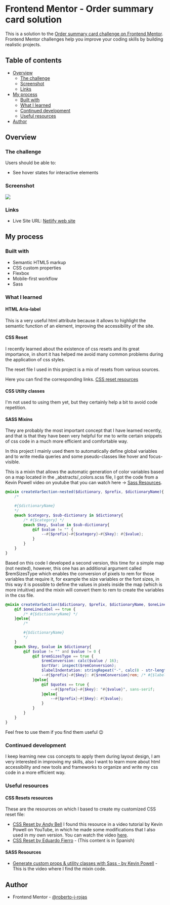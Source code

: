 # Frontend Mentor - Order summary card solution

This is a solution to the [Order summary card challenge on Frontend Mentor](https://www.frontendmentor.io/challenges/order-summary-component-QlPmajDUj). Frontend Mentor challenges help you improve your coding skills by building realistic projects. 

## Table of contents

- [Overview](#overview)
  - [The challenge](#the-challenge)
  - [Screenshot](#screenshot)
  - [Links](#links)
- [My process](#my-process)
  - [Built with](#built-with)
  - [What I learned](#what-i-learned)
  - [Continued development](#continued-development)
  - [Useful resources](#useful-resources)
- [Author](#author)


## Overview

### The challenge

Users should be able to:

- See hover states for interactive elements

### Screenshot

![](Screenshot%202023-07-25%20at%2012-59-22%20Order%20Summary.png)


### Links

- Live Site URL: [Netlify web site](https://rj-fem-order-summary.netlify.app/)

## My process

### Built with

- Semantic HTML5 markup
- CSS custom properties
- Flexbox
- Mobile-first workflow
- Sass


### What I learned

#### HTML Aria-label

This is a very useful html attribute because it allows to highlight the semantic function of an element, improving the accessibility of the site.

#### CSS Reset

I recently learned about the existence of css resets and its great importance, in short it has helped me avoid many common problems during the application of css styles.

The reset file I used in this project is a mix of resets from various sources.

Here you can find the corresponding links.
[CSS reset resources](#css-resets-resources)

#### CSS Utilty classes

I'm not used to using them yet, but they certainly help a bit to avoid code repetition.

#### SASS Mixins

They are probably the most important concept that I have learned recently, and that is that they have been very helpful for me to write certain snippets of css code in a much more efficient and comfortable way.

In this project I mainly used them to automatically define global variables and to write media queries and some pseudo-classes like hover and focus-visible.

This is a mixin that allows the automatic generation of color variables based on a map located in the _abstracts/_colors.scss file, I got the code from a Kevin Powell video on youtube that you can watch here -> [Sass Resources](#sass-resources).

```scss
@mixin createVarSection-nested($dictionary, $prefix, $dictionaryName){
    /*

    #{$dictionaryName} 
    */
    @each $category, $sub-dictionary in $dictionary{
        /* #{$category} */
        @each $key, $value in $sub-dictionary{
            @if $value != "" {
                --#{$prefix}-#{$category}-#{$key}: #{$value};
            }
        }
    }
}
```

Based on this code I developed a second version, this time for a simple map (not nested), however, this one has an additional argument called $remSizesType which enables the conversion of pixels to rem for those variables that require it, for example the size variables or the font sizes, in this way it is possible to define the values in pixels inside the map (which is more intuitive) and the mixin will convert them to rem to create the variables in the css file.

```scss
@mixin createVarSection($dictionary, $prefix, $dictionaryName, $oneLineLabel:false, $remSizesType: false, $quotes:false){
    @if $oneLineLabel == true {
        /* #{$dictionaryName} */
    }@else{
        /* 

        #{$dictionaryName} 
        */
    }
    @each $key, $value in $dictionary{
        @if $value != "" and $value != 0 {
            @if $remSizesType == true {
                $remConversion: calc($value / 16);
                $srtVar: inspect($remConversion);
                $labelIndentation: stringRepeat("-", calc(8 - str-length($srtVar)));
                --#{$prefix}-#{$key}: #{$remConversion}rem; /* #{$labelIndentation} #{$value}px */
            }@else{
                @if $quotes == true {
                    --#{$prefix}-#{$key}: "#{$value}", sans-serif;
                }@else{
                    --#{$prefix}-#{$key}: #{$value};
                }
            }
        }
    }
}
```

Feel free to use them if you find them useful 😉



### Continued development

I keep learning new css concepts to apply them during layout design, I am very interested in improving my skills, also I want to learn more about html accessibility and new tools and frameworks to organize and write my css code in a more efficient way.



### Useful resources

#### CSS Resets resources

These are the resources on which I based to create my customized CSS reset file:

- [CSS Reset by Andy Bell](https://andy-bell.co.uk/a-modern-css-reset/) I found this resource in a video tutorial by Kevin Powell on YouTube, in which he made some modifications that I also used in my own version. You can watch the video [here](https://youtu.be/h3bTwCqX4ns?t=820).
- [CSS Reset by Eduardo Fierro](https://www.youtube.com/watch?v=Foieq2jTajE&list=PLJpymL0goBgHH9APAeYt5ytE9eT4-lFvE&index=2&ab_channel=EduardoFierro) - (This content is in Spanish)

#### SASS Resources

- [Generate custom props & utility classes with Sass - by Kevin Powell](https://www.youtube.com/watch?v=gP8yFWCTr7Q&ab_channel=KevinPowell) - This is the video where I find the mixin code.

## Author

- Frontend Mentor - [@roberto-j-rojas](https://www.frontendmentor.io/profile/roberto-j-rojas)
